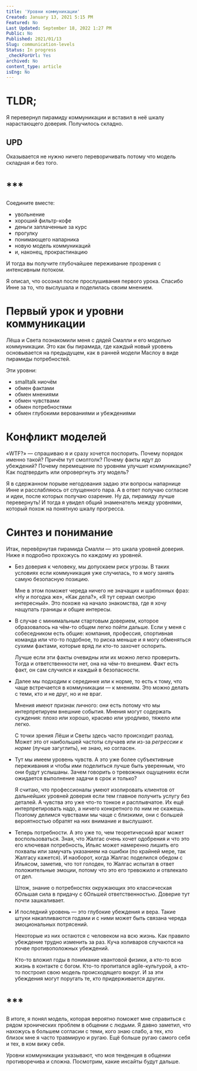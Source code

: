 ```yaml
---
title: 'Уровни коммуникации'
Created: January 13, 2021 5:15 PM
Featured: No
Last Updated: September 18, 2022 1:27 PM
Public: No
Published: 2021/01/13
Slug: communication-levels
Status: In progress
_checkForUrl: Yes
archived: No
content_type: article
isEng: No
---
```


# TLDR;

Я перевернул пирамиду коммуникации и вставил в неё шкалу нарастающего доверия. Получилось складно.

## UPD

Оказывается не нужно ничего переворичивать потому что модель складная и без того.

# ***

Соедините вместе:

- увольнение
- хороший фильтр-кофе
- деньги заплаченные за курс
- прогулку
- понимающего напарника
- новую модель коммуникаций
- и, наконец, прокрастинацию

И тогда вы получите глубочайшее переживание прозрения с интенсивным потоком.

Я описал, что осознал после прослушивания первого урока. Спасибо Инне за то, что выслушала и поделилась своим мнением.

# Первый урок и уровни коммуникации

Лёша и Света познакомили меня с дядей Смалли и его моделью коммуникации. Это как бы пирамида, где каждый новый уровень основывается на предыдущем, как в ранней модели Маслоу в виде пирамиды потребностей.

Эти уровни:

- smalltalk ниочём
- обмен фактами
- обмен мнениями
- обмен чувствами
- обмен потребностями
- обмен глубокими верованиями и убеждениями

# Конфликт моделей

«WTF?» — спрашиваю я и сразу хочется поспорить. Почему порядок именно такой? Причём тут смолтолк? Почему факты идут до убеждений? Почему перемещение по уровням улучшит коммуникацию? Как подтвердить или опровергнуть эту модель?

Я в сдержанном порыве негодования задаю эти вопросы напарнице Инне и расслабляюсь от спущенного пара. А в ответ получаю согласие и идеи, после которых получаю озарение. Ну да, пирамиду лучше перевернуть! И тогда я увидел общий знаменатель между уровнями, который похож на понятную шкалу прогресса.

# Синтез и понимание

Итак, перевёрнутая пирамида Смалли — это шкала уровней доверия. Ниже я подробно прохожусь по каждому из уровней.

- Без доверия к человеку, мы допускаем риск угрозы. В таких условиях если коммуникация уже случилась, то я могу занять самую безопасную позицию.
    
    Мне в этом поможет череда ничего не значащих и шаблонных фраз: «Ну и погодка же», «Как дела?», «Я тут сериал смотрю интересный». Это похоже на начало знакомства, где я хочу нащупать границы и общие интересы.
    
- В случае с минимальным стартовым доверием, которое образовалось на чём-то общем легко пойти дальше. Если у меня с собеседником есть общие: компания, профессия, спортивная команда или что-то подобное, то риска меньше и я могу обменяться сухими фактами, которые вряд ли кто-то захочет оспорить.
    
    Лучше если эти факты очевидны или их можно легко проверить. Тогда и ответственности нет, она на чём-то внешнем. Факт есть факт, он сам случился и каждый в безопасности.
    
- Далее мы подходим к серединке или к норме, то есть к тому, что чаще встречается в коммуникации — к мнениям. Это можно делать с теми, кто и не друг, но и не враг.
    
    Мнения имеют признак личного: они есть потому что мы интерпретируем внешние события. Мнения могут содержать суждения: плохо или хорошо, красиво или уродливо, тяжело или легко.
    
    С точки зрения Лёши и Светы здесь часто происходит разлад. Может это от наибольшей частоты случаев или из-за *регрессии к норме* (лучше загуглить), не знаю, но согласен.
    
- Тут мы имеем уровень чувств. А это уже более субъективные переживания и чтобы ими поделиться лучше быть уверенным, что они будут услышаны. Зачем говорить о тревожных ощущениях если ожидается выполнение задачи в срок и только?
    
    Я считаю, что профессионалы умеют изолировать клиентов от дальнейших уровней доверия если тем главное получить услугу без деталей. А чувства это уже что-то тонкое и расплывчатое. Их ещё интерпретировать надо, а ничего конкретного по ним не скажешь. Поэтому делимся чувствами мы чаще с близкими, они с большей вероятностью обратят на них внимание и выслушают.
    
- Теперь потребности. А это уже то, чем теоретический враг может воспользоваться. Зная, что Жалгас очень хочет одобрения и что это его ключевая потребность, Ильяс может намеренно лишить его похвалы или замучать указанием на ошибки (по крайней мере, так Жалгасу кажется). И наоборот, когда Жалгас поделился обедом с Ильясом, заметив, что тот голоден, то Жалгас испытал в ответ положительные эмоции, потому что это его тревожило и отвлекало от дел.
    
    Штож, знание о потребностях окружающих это классическая бОльшая сила в придачу с бОльшей ответственностью. Доверие тут почти зашкаливает.
    
- И последний уровень — это глубокие убеждения и вера. Такие штуки накапливаются годами и с ними может быть связана череда эмоциональных потрясений.
    
    Некоторые из них остаются с человеком на всю жизнь. Как правило убеждение трудно изменить за раз. Куча холиваров случаются на почве противоположных убеждений.
    
    Кто-то вложил годы в понимание квантовой физики, а кто-то всю жизнь в контакте с богом. Кто-то пропитался agile-культурой, а кто-то построил свою модель происходящего вокруг. И за эти убеждения могут поругать те, кто придерживается других.
    

# ***

В итоге, я понял модель, которая вероятно поможет мне справиться с рядом хронических проблем в общении с людьми. Я давно заметил, что нахожусь в большем согласии с теми, кого знаю слабо, а тех, кто близок мне я часто травмирую и ругаю. Ещё больше ругаю самого себя и тех, в ком вижу себя.

Уровни коммуникации указывают, что моя тенденция в общении противоречива и сложна. Посмотрим, какие инсайты будут дальше.